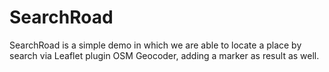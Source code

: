 # SearchRoad
SearchRoad is a simple demo in which we are able to locate a place by search via Leaflet plugin OSM Geocoder, adding a marker as result as well.
